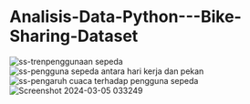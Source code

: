 # Analisis-Data-Python---Bike-Sharing-Dataset
![ss-trenpenggunaan sepeda ](https://github.com/marcelaritonang/Analisis-Data-Python---Bike-Sharing-Dataset/assets/62584017/a4247136-728c-4410-929d-c03b84ade609)
![ss-pengguna sepeda antara hari kerja dan pekan ](https://github.com/marcelaritonang/Analisis-Data-Python---Bike-Sharing-Dataset/assets/62584017/44e40349-d359-4aa5-a6fa-c865970d14bb)
![ss-pengaruh cuaca terhadap pengguna sepeda](https://github.com/marcelaritonang/Analisis-Data-Python---Bike-Sharing-Dataset/assets/62584017/9d4f5973-a0d0-491c-8bb0-b443110bb2d1)
![Screenshot 2024-03-05 033249](https://github.com/marcelaritonang/Analisis-Data-Python---Bike-Sharing-Dataset/assets/62584017/46f101e5-a750-47d6-88cd-78a3b4e9a9f0)
